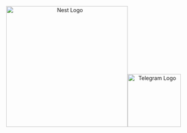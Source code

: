 <p align="center">
  <a href="http://nestjs.com/" target="blank"><img src="https://nestjs.com/img/logo_text.svg" width="320" alt="Nest Logo" /></a><a href="https://telegram.org" target="blank"><img src="https://telegram.org/img/t_logo.png" width ="140" alt="Telegram Logo"/></a>
</p>